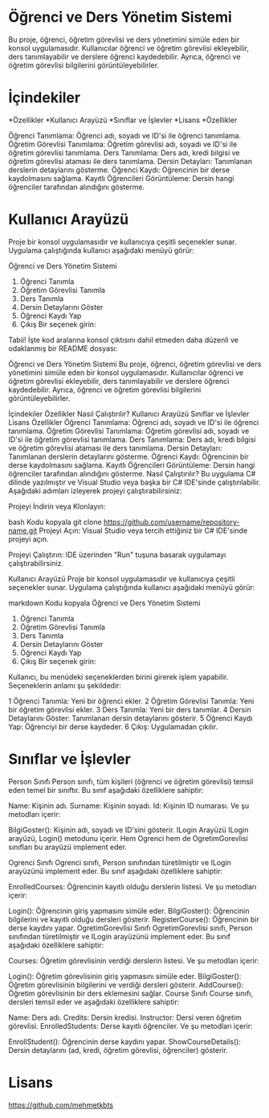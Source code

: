 # Öğrenci ve Ders Yönetim Sistemi
Bu proje, öğrenci, öğretim görevlisi ve ders yönetimini simüle eden bir konsol uygulamasıdır. Kullanıcılar öğrenci ve öğretim görevlisi ekleyebilir, ders tanımlayabilir ve derslere öğrenci kaydedebilir. Ayrıca, öğrenci ve öğretim görevlisi bilgilerini görüntüleyebilirler.

# İçindekiler
*Özellikler
*Kullanıcı Arayüzü
*Sınıflar ve İşlevler
*Lisans
*Özellikler

Öğrenci Tanımlama: Öğrenci adı, soyadı ve ID'si ile öğrenci tanımlama.
Öğretim Görevlisi Tanımlama: Öğretim görevlisi adı, soyadı ve ID'si ile öğretim görevlisi tanımlama.
Ders Tanımlama: Ders adı, kredi bilgisi ve öğretim görevlisi ataması ile ders tanımlama.
Dersin Detayları: Tanımlanan derslerin detaylarını gösterme.
Öğrenci Kaydı: Öğrencinin bir derse kaydolmasını sağlama.
Kayıtlı Öğrencileri Görüntüleme: Dersin hangi öğrenciler tarafından alındığını gösterme.

# Kullanıcı Arayüzü
Proje bir konsol uygulamasıdır ve kullanıcıya çeşitli seçenekler sunar. Uygulama çalıştığında kullanıcı aşağıdaki menüyü görür:

Öğrenci ve Ders Yönetim Sistemi
1. Öğrenci Tanımla
2. Öğretim Görevlisi Tanımla
3. Ders Tanımla
4. Dersin Detaylarını Göster
5. Öğrenci Kaydı Yap
6. Çıkış
Bir seçenek girin:


Tabii! İşte kod aralarına konsol çıktısını dahil etmeden daha düzenli ve odaklanmış bir README dosyası:

Öğrenci ve Ders Yönetim Sistemi
Bu proje, öğrenci, öğretim görevlisi ve ders yönetimini simüle eden bir konsol uygulamasıdır. Kullanıcılar öğrenci ve öğretim görevlisi ekleyebilir, ders tanımlayabilir ve derslere öğrenci kaydedebilir. Ayrıca, öğrenci ve öğretim görevlisi bilgilerini görüntüleyebilirler.

İçindekiler
Özellikler
Nasıl Çalıştırılır?
Kullanıcı Arayüzü
Sınıflar ve İşlevler
Lisans
Özellikler
Öğrenci Tanımlama: Öğrenci adı, soyadı ve ID'si ile öğrenci tanımlama.
Öğretim Görevlisi Tanımlama: Öğretim görevlisi adı, soyadı ve ID'si ile öğretim görevlisi tanımlama.
Ders Tanımlama: Ders adı, kredi bilgisi ve öğretim görevlisi ataması ile ders tanımlama.
Dersin Detayları: Tanımlanan derslerin detaylarını gösterme.
Öğrenci Kaydı: Öğrencinin bir derse kaydolmasını sağlama.
Kayıtlı Öğrencileri Görüntüleme: Dersin hangi öğrenciler tarafından alındığını gösterme.
Nasıl Çalıştırılır?
Bu uygulama C# dilinde yazılmıştır ve Visual Studio veya başka bir C# IDE'sinde çalıştırılabilir. Aşağıdaki adımları izleyerek projeyi çalıştırabilirsiniz:

Projeyi İndirin veya Klonlayın:

bash
Kodu kopyala
git clone https://github.com/username/repository-name.git
Projeyi Açın: Visual Studio veya tercih ettiğiniz bir C# IDE'sinde projeyi açın.

Projeyi Çalıştırın: IDE üzerinden "Run" tuşuna basarak uygulamayı çalıştırabilirsiniz.

Kullanıcı Arayüzü
Proje bir konsol uygulamasıdır ve kullanıcıya çeşitli seçenekler sunar. Uygulama çalıştığında kullanıcı aşağıdaki menüyü görür:

markdown
Kodu kopyala
Öğrenci ve Ders Yönetim Sistemi
1. Öğrenci Tanımla
2. Öğretim Görevlisi Tanımla
3. Ders Tanımla
4. Dersin Detaylarını Göster
5. Öğrenci Kaydı Yap
6. Çıkış
Bir seçenek girin:

Kullanıcı, bu menüdeki seçeneklerden birini girerek işlem yapabilir. Seçeneklerin anlamı şu şekildedir:

1 Öğrenci Tanımla: Yeni bir öğrenci ekler.
2 Öğretim Görevlisi Tanımla: Yeni bir öğretim görevlisi ekler.
3 Ders Tanımla: Yeni bir ders tanımlar.
4 Dersin Detaylarını Göster: Tanımlanan dersin detaylarını gösterir.
5 Öğrenci Kaydı Yap: Öğrenciyi bir derse kaydeder.
6 Çıkış: Uygulamadan çıkılır.

# Sınıflar ve İşlevler
Person Sınıfı
Person sınıfı, tüm kişileri (öğrenci ve öğretim görevlisi) temsil eden temel bir sınıftır. Bu sınıf aşağıdaki özelliklere sahiptir:

Name: Kişinin adı.
Surname: Kişinin soyadı.
Id: Kişinin ID numarası.
Ve şu metodları içerir:

BilgiGoster(): Kişinin adı, soyadı ve ID'sini gösterir.
ILogin Arayüzü
ILogin arayüzü, Login() metodunu içerir. Hem Ogrenci hem de OgretimGorevlisi sınıfları bu arayüzü implement eder.

Ogrenci Sınıfı
Ogrenci sınıfı, Person sınıfından türetilmiştir ve ILogin arayüzünü implement eder. Bu sınıf aşağıdaki özelliklere sahiptir:

EnrolledCourses: Öğrencinin kayıtlı olduğu derslerin listesi.
Ve şu metodları içerir:

Login(): Öğrencinin giriş yapmasını simüle eder.
BilgiGoster(): Öğrencinin bilgilerini ve kayıtlı olduğu dersleri gösterir.
RegisterCourse(): Öğrencinin bir derse kaydını yapar.
OgretimGorevlisi Sınıfı
OgretimGorevlisi sınıfı, Person sınıfından türetilmiştir ve ILogin arayüzünü implement eder. Bu sınıf aşağıdaki özelliklere sahiptir:

Courses: Öğretim görevlisinin verdiği derslerin listesi.
Ve şu metodları içerir:

Login(): Öğretim görevlisinin giriş yapmasını simüle eder.
BilgiGoster(): Öğretim görevlisinin bilgilerini ve verdiği dersleri gösterir.
AddCourse(): Öğretim görevlisinin bir ders eklemesini sağlar.
Course Sınıfı
Course sınıfı, dersleri temsil eder ve aşağıdaki özelliklere sahiptir:

Name: Ders adı.
Credits: Dersin kredisi.
Instructor: Dersi veren öğretim görevlisi.
EnrolledStudents: Derse kayıtlı öğrenciler.
Ve şu metodları içerir:

EnrollStudent(): Öğrencinin derse kaydını yapar.
ShowCourseDetails(): Dersin detaylarını (ad, kredi, öğretim görevlisi, öğrenciler) gösterir.

# Lisans
https://github.com/mehmetkbts


